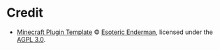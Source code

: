 # Credit

- [Minecraft Plugin Template][template] &copy; [Esoteric Enderman][template-author], licensed under the [AGPL 3.0][template-license].

<!-- Link aliases -->

<!-- Credits -->

[template]: https://github.com/esoterictemplates/minecraft-plugin-template
[template-author]: https://enderman.dev
[template-license]: /LICENSE
